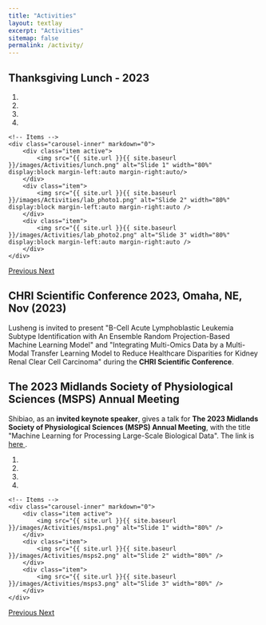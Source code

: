 ```yaml
---
title: "Activities"
layout: textlay
excerpt: "Activities"
sitemap: false
permalink: /activity/
---
```


## Thanksgiving Lunch - 2023

<div markdown="0" id="carousel" class="carousel slide" data-ride="carousel" data-interval="4000" data-pause="hover" >
    <!-- Menu -->
    <ol class="carousel-indicators">
        <li data-target="#carousel" data-slide-to="0" class="active"></li>
        <li data-target="#carousel" data-slide-to="1"></li>
        <li data-target="#carousel" data-slide-to="2"></li>
        <li data-target="#carousel" data-slide-to="3"></li>
    </ol>

    <!-- Items -->
    <div class="carousel-inner" markdown="0">
        <div class="item active">
            <img src="{{ site.url }}{{ site.baseurl }}/images/Activities/lunch.png" alt="Slide 1" width="80%" display:block margin-left:auto margin-right:auto/>
        </div>
        <div class="item">
            <img src="{{ site.url }}{{ site.baseurl }}/images/Activities/lab_photo1.png" alt="Slide 2" width="80%" display:block margin-left:auto margin-right:auto />
        </div>
        <div class="item">
            <img src="{{ site.url }}{{ site.baseurl }}/images/Activities/lab_photo2.png" alt="Slide 3" width="80%" display:block margin-left:auto margin-right:auto />
        </div>
    </div>
  <a class="left carousel-control" href="#carousel" role="button" data-slide="prev">
    <span class="glyphicon glyphicon-chevron-left" aria-hidden="true"></span>
    <span class="sr-only">Previous</span>
  </a>
  <a class="right carousel-control" href="#carousel" role="button" data-slide="next">
    <span class="glyphicon glyphicon-chevron-right" aria-hidden="true"></span>
    <span class="sr-only">Next</span>
  </a>
</div>

## CHRI Scientific Conference 2023, Omaha, NE, Nov (2023)
Lusheng is invited to present "B-Cell Acute Lymphoblastic Leukemia Subtype Identification with An Ensemble Random Projection-Based Machine Learning Model" and "Integrating Multi-Omics Data by a Multi-Modal Transfer Learning Model to Reduce Healthcare Disparities for Kidney Renal Clear Cell Carcinoma" during the <b>CHRI Scientific Conference</b>.

## The 2023 Midlands Society of Physiological Sciences (MSPS) Annual Meeting
Shibiao, as an <strong>invited keynote speaker</strong>, gives a talk for <strong>The 2023 Midlands Society of Physiological Sciences (MSPS) Annual Meeting</strong>, with the title "Machine Learning for Processing Large-Scale Biological Data". The link is <a href="https://msps-online.org/">here </a>.
<div markdown="0" id="carousel" class="carousel slide" data-ride="carousel" data-interval="4000" data-pause="hover" >
    <!-- Menu -->
    <ol class="carousel-indicators">
        <li data-target="#carousel" data-slide-to="0" class="active"></li>
        <li data-target="#carousel" data-slide-to="1"></li>
        <li data-target="#carousel" data-slide-to="2"></li>
        <li data-target="#carousel" data-slide-to="3"></li>
    </ol>

    <!-- Items -->
    <div class="carousel-inner" markdown="0">
        <div class="item active">
            <img src="{{ site.url }}{{ site.baseurl }}/images/Activities/msps1.png" alt="Slide 1" width="80%" />
        </div>
        <div class="item">
            <img src="{{ site.url }}{{ site.baseurl }}/images/Activities/msps2.png" alt="Slide 2" width="80%" />
        </div>
        <div class="item">
            <img src="{{ site.url }}{{ site.baseurl }}/images/Activities/msps3.png" alt="Slide 3" width="80%" />
        </div>
    </div>
  <a class="left carousel-control" href="#carousel" role="button" data-slide="prev">
    <span class="glyphicon glyphicon-chevron-left" aria-hidden="true"></span>
    <span class="sr-only">Previous</span>
  </a>
  <a class="right carousel-control" href="#carousel" role="button" data-slide="next">
    <span class="glyphicon glyphicon-chevron-right" aria-hidden="true"></span>
    <span class="sr-only">Next</span>
  </a>
</div>

